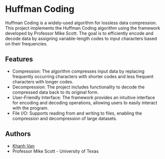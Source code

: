 
# Huffman Coding
Huffman Coding is a widely-used algorithm for lossless data compression. This project implements the Huffman Coding algorithm using the framework developed by Professor Mike Scott. The goal is to efficiently encode and decode data by assigning variable-length codes to input characters based on their frequencies.


## Features

- Compression: The algorithm compresses input data by replacing frequently occurring characters with shorter codes and less frequent characters with longer codes.
- Decompression: The project includes functionality to decode the compressed data back to its original form.
- User-Friendly Interface: The framework provides an intuitive interface for encoding and decoding operations, allowing users to easily interact with the program.
- File I/O: Supports reading from and writing to files, enabling the compression and decompression of large datasets.


## Authors

- [Khanh Van](https://www.github.com/kvan278)
- Professor Mike Scott - University of Texas
